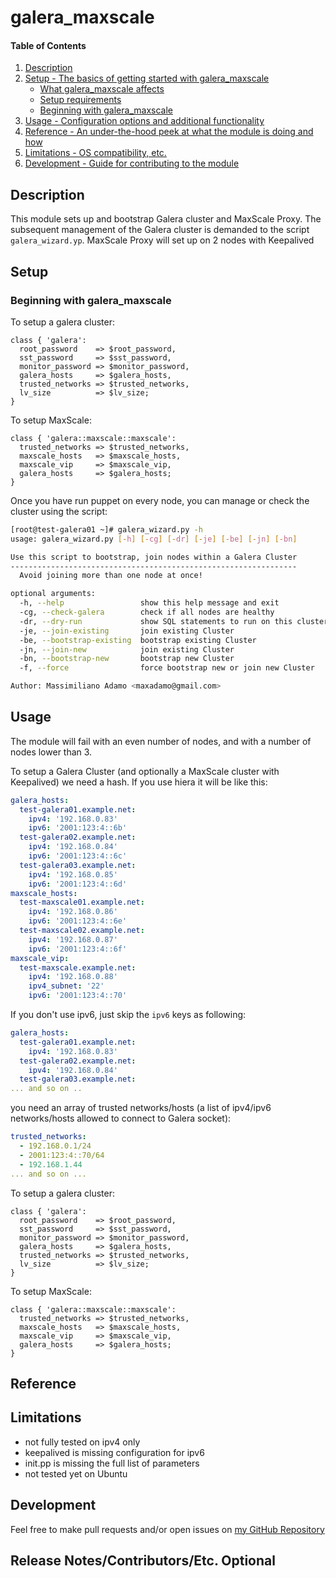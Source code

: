 # galera_maxscale

#### Table of Contents

1. [Description](#description)
1. [Setup - The basics of getting started with galera_maxscale](#setup)
    * [What galera_maxscale affects](#what-galera_maxscale-affects)
    * [Setup requirements](#setup-requirements)
    * [Beginning with galera_maxscale](#beginning-with-galera_maxscale)
1. [Usage - Configuration options and additional functionality](#usage)
1. [Reference - An under-the-hood peek at what the module is doing and how](#reference)
1. [Limitations - OS compatibility, etc.](#limitations)
1. [Development - Guide for contributing to the module](#development)

## Description

This module sets up and bootstrap Galera cluster and MaxScale Proxy. 
The subsequent management of the Galera cluster is demanded to the script `galera_wizard.yp`. 
MaxScale Proxy will set up on 2 nodes with Keepalived


## Setup

### Beginning with galera_maxscale

To setup a galera cluster:

```puppet
class { 'galera':
  root_password    => $root_password,
  sst_password     => $sst_password,
  monitor_password => $monitor_password,
  galera_hosts     => $galera_hosts,
  trusted_networks => $trusted_networks,
  lv_size          => $lv_size;
}
```

To setup MaxScale:
```puppet
class { 'galera::maxscale::maxscale':
  trusted_networks => $trusted_networks,
  maxscale_hosts   => $maxscale_hosts,
  maxscale_vip     => $maxscale_vip,
  galera_hosts     => $galera_hosts;
}
```

Once you have run puppet on every node, you can manage or check the cluster using the script:
```sh
[root@test-galera01 ~]# galera_wizard.py -h
usage: galera_wizard.py [-h] [-cg] [-dr] [-je] [-be] [-jn] [-bn]

Use this script to bootstrap, join nodes within a Galera Cluster
----------------------------------------------------------------
  Avoid joining more than one node at once!

optional arguments:
  -h, --help                 show this help message and exit
  -cg, --check-galera        check if all nodes are healthy
  -dr, --dry-run             show SQL statements to run on this cluster
  -je, --join-existing       join existing Cluster
  -be, --bootstrap-existing  bootstrap existing Cluster
  -jn, --join-new            join existing Cluster
  -bn, --bootstrap-new       bootstrap new Cluster
  -f, --force                force bootstrap new or join new Cluster

Author: Massimiliano Adamo <maxadamo@gmail.com>
```

## Usage

The module will fail with an even number of nodes, and with a number of nodes lower than 3.

To setup a Galera Cluster (and optionally a MaxScale cluster with Keepalived) we need a hash. If you use hiera it will be like this:

```yaml
galera_hosts:
  test-galera01.example.net:
    ipv4: '192.168.0.83'
    ipv6: '2001:123:4::6b'
  test-galera02.example.net:
    ipv4: '192.168.0.84'
    ipv6: '2001:123:4::6c'
  test-galera03.example.net:
    ipv4: '192.168.0.85'
    ipv6: '2001:123:4::6d'
maxscale_hosts:
  test-maxscale01.example.net:
    ipv4: '192.168.0.86'
    ipv6: '2001:123:4::6e'
  test-maxscale02.example.net:
    ipv4: '192.168.0.87'
    ipv6: '2001:123:4::6f'
maxscale_vip:
  test-maxscale.example.net:
    ipv4: '192.168.0.88'
    ipv4_subnet: '22'
    ipv6: '2001:123:4::70'
```

If you don't use ipv6, just skip the `ipv6` keys as following:
```yaml
galera_hosts:
  test-galera01.example.net:
    ipv4: '192.168.0.83'
  test-galera02.example.net:
    ipv4: '192.168.0.84'
  test-galera03.example.net:
... and so on ..
```

you need an array of trusted networks/hosts (a list of ipv4/ipv6 networks/hosts allowed to connect to Galera socket):
```yaml
trusted_networks:
  - 192.168.0.1/24
  - 2001:123:4::70/64
  - 192.168.1.44
... and so on ...
```

To setup a galera cluster:

```puppet
class { 'galera':
  root_password    => $root_password,
  sst_password     => $sst_password,
  monitor_password => $monitor_password,
  galera_hosts     => $galera_hosts,
  trusted_networks => $trusted_networks,
  lv_size          => $lv_size;
}
```

To setup MaxScale:
```puppet
class { 'galera::maxscale::maxscale':
  trusted_networks => $trusted_networks,
  maxscale_hosts   => $maxscale_hosts,
  maxscale_vip     => $maxscale_vip,
  galera_hosts     => $galera_hosts;
}
```

## Reference



## Limitations

- not fully tested on ipv4 only
- keepalived is missing configuration for ipv6
- init.pp is missing the full list of parameters
- not tested yet on Ubuntu


## Development

Feel free to make pull requests and/or open issues on [my GitHub Repository](https://github.com/maxadamo/galera_maxscale) 

## Release Notes/Contributors/Etc. **Optional**
